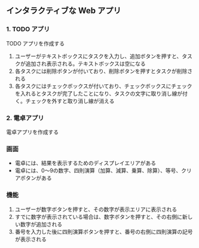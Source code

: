 ## インタラクティブな Web アプリ

### 1. TODO アプリ
TODO アプリを作成する

1. ユーザーがテキストボックスにタスクを入力し、追加ボタンを押すと、タスクが追加され表示される。テキストボックスは空になる
2. 各タスクには削除ボタンが付いており、削除ボタンを押すとタスクが削除される
3. 各タスクにはチェックボックスが付いており、チェックボックスにチェックを入れるとタスクが完了したことになり、タスクの文字に取り消し線が付く。チェックを外すと取り消し線が消える

### 2. 電卓アプリ
電卓アプリを作成する

### 画面
- 電卓には、結果を表示するためのディスプレイエリアがある
- 電卓には、0～9の数字、四則演算（加算、減算、乗算、除算）、等号、クリアボタンがある

### 機能
1. ユーザーが数字ボタンを押すと、その数字が表示エリアに表示される
2. すでに数字が表示されている場合は、数字ボタンを押すと、その右側に新しい数字が追加される
3. 番号を入力した後に四則演算ボタンを押すと、番号の右側に四則演算の記号が表示される
